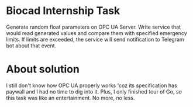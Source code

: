 # Biocad Internship Task

Generate random float parameters on OPC UA Server. Write service that would read generated values and compare them with specified emergency limits. If limits are exceeded, the service will send notification to Telegram bot about that event.

# About solution

I still don't know how OPC UA properly works 'coz its specification has paywall and I had no time to dig into it. Plus, I only finished tour of Go, so this task was like an entertainment. No more, no less.
